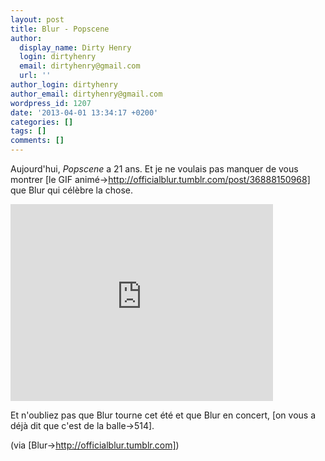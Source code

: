 ```yaml
---
layout: post
title: Blur - Popscene
author:
  display_name: Dirty Henry
  login: dirtyhenry
  email: dirtyhenry@gmail.com
  url: ''
author_login: dirtyhenry
author_email: dirtyhenry@gmail.com
wordpress_id: 1207
date: '2013-04-01 13:34:17 +0200'
categories: []
tags: []
comments: []
---
```

Aujourd'hui, *Popscene* a 21 ans. Et je ne voulais pas manquer de vous montrer [le GIF animé->http://officialblur.tumblr.com/post/36888150968] que Blur qui célèbre la chose.

<iframe width="420" height="315" src="http://www.youtube.com/embed/XV8CxSO5imQ" frameborder="0" allowfullscreen></iframe>

Et n'oubliez pas que Blur tourne cet été et que Blur en concert, [on vous a déjà dit que c'est de la balle->514]. 

(via [Blur->http://officialblur.tumblr.com])
